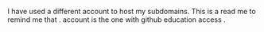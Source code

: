 I have used a different account to host my subdomains. This is a read me to remind me that .
account is the one with github education access .
